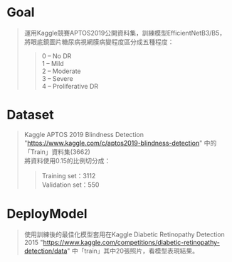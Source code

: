 # Goal
>運用Kaggle競賽APTOS2019公開資料集，訓練模型EfficientNetB3/B5，將眼底鏡圖片糖尿病視網膜病變程度區分成五種程度：  
>>0 – No DR  
>>1 – Mild  
>>2 – Moderate  
>>3 – Severe  
>>4 – Proliferative DR  
  
# Dataset
>Kaggle APTOS 2019 Blindness Detection "https://www.kaggle.com/c/aptos2019-blindness-detection" 中的「Train」資料集(3662)  
>將資料使用0.15的比例切分成：
>>Training set：3112  
>>Validation set：550  

# DeployModel
>使用訓練後的最佳化模型套用在Kaggle Diabetic Retinopathy Detection 2015 "https://www.kaggle.com/competitions/diabetic-retinopathy-detection/data" 中「train」其中20張照片，看模型表現結果。
